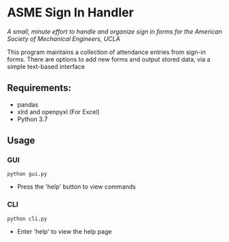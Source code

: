# ASME Sign In Handler
*A small, minute effort to handle and organize sign in forms for the American Society of Mechanical Engineers, UCLA*

This program maintains a collection of attendance entries from sign-in forms. There are options to add new forms and output stored data, via a simple text-based interface

## Requirements:
- pandas
- xlrd and openpyxl (For Excel)
- Python 3.7

## Usage
### GUI
`python gui.py`
- Press the 'help' button to view commands
### CLI
`python cli.py`
- Enter 'help' to view the help page